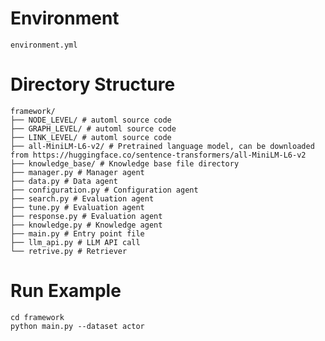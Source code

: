 # Environment
    environment.yml

# Directory Structure
    framework/ 
    ├── NODE_LEVEL/ # automl source code 
    ├── GRAPH_LEVEL/ # automl source code 
    ├── LINK_LEVEL/ # automl source code 
    ├── all-MiniLM-L6-v2/ # Pretrained language model, can be downloaded from https://huggingface.co/sentence-transformers/all-MiniLM-L6-v2 
    ├── knowledge_base/ # Knowledge base file directory 
    ├── manager.py # Manager agent 
    ├── data.py # Data agent 
    ├── configuration.py # Configuration agent 
    ├── search.py # Evaluation agent 
    ├── tune.py # Evaluation agent 
    ├── response.py # Evaluation agent 
    ├── knowledge.py # Knowledge agent 
    ├── main.py # Entry point file 
    ├── llm_api.py # LLM API call 
    └── retrive.py # Retriever

# Run Example
    cd framework
    python main.py --dataset actor
